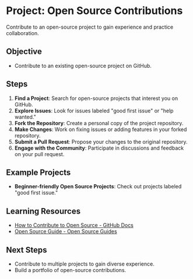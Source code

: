 # Project: Open Source Contributions

Contribute to an open-source project to gain experience and practice collaboration.

## Objective
- Contribute to an existing open-source project on GitHub.

## Steps
1. **Find a Project**: Search for open-source projects that interest you on GitHub.
2. **Explore Issues**: Look for issues labeled "good first issue" or "help wanted."
3. **Fork the Repository**: Create a personal copy of the project repository.
4. **Make Changes**: Work on fixing issues or adding features in your forked repository.
5. **Submit a Pull Request**: Propose your changes to the original repository.
6. **Engage with the Community**: Participate in discussions and feedback on your pull request.

## Example Projects
- **Beginner-friendly Open Source Projects**: Check out projects labeled "good first issue."

## Learning Resources
- [How to Contribute to Open Source - GitHub Docs](https://docs.github.com/en/github/collaborating-with-issues-and-pull-requests/creating-a-pull-request)
- [Open Source Guide - Open Source Guides](https://opensource.guide/)

## Next Steps
- Contribute to multiple projects to gain diverse experience.
- Build a portfolio of open-source contributions.

